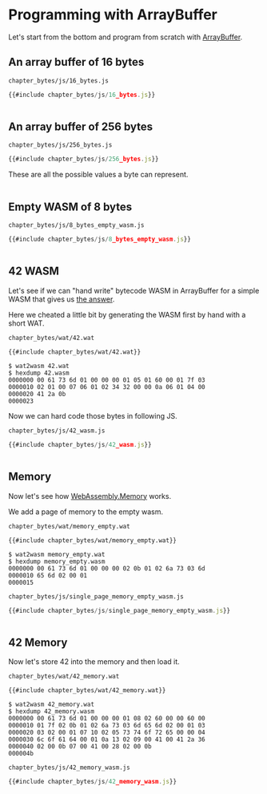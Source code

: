 # Programming with ArrayBuffer

Let's start from the bottom and program from scratch with [ArrayBuffer](https://developer.mozilla.org/en-US/docs/Web/JavaScript/Reference/Global_Objects/ArrayBuffer).

## An array buffer of 16 bytes

`chapter_bytes/js/16_bytes.js`
```javascript
{{#include chapter_bytes/js/16_bytes.js}}
```
<pre id="16_bytes"></pre>
<script src="chapter_bytes/js/16_bytes.js"></script>

## An array buffer of 256 bytes

`chapter_bytes/js/256_bytes.js`
```javascript
{{#include chapter_bytes/js/256_bytes.js}}
```
These are all the possible values a byte can represent.
<pre id="256_bytes"></pre>
<script src="chapter_bytes/js/256_bytes.js"></script>

## Empty WASM of 8 bytes


`chapter_bytes/js/8_bytes_empty_wasm.js`
```javascript
{{#include chapter_bytes/js/8_bytes_empty_wasm.js}}
```
<pre id="8_bytes_empty_wasm"></pre>
<script src="chapter_bytes/js/8_bytes_empty_wasm.js"></script>

## 42 WASM 

Let's see if we can "hand write" bytecode WASM in ArrayBuffer for a simple WASM that gives us [the answer](https://en.wikipedia.org/wiki/Phrases_from_The_Hitchhiker%27s_Guide_to_the_Galaxy#Answer_to_the_Ultimate_Question_of_Life,_the_Universe,_and_Everything_(42)).

Here we cheated a little bit by generating the WASM first by hand with a short WAT.

`chapter_bytes/wat/42.wat`
```
{{#include chapter_bytes/wat/42.wat}}
```

```console
$ wat2wasm 42.wat
$ hexdump 42.wasm
0000000 00 61 73 6d 01 00 00 00 01 05 01 60 00 01 7f 03
0000010 02 01 00 07 06 01 02 34 32 00 00 0a 06 01 04 00
0000020 41 2a 0b                                       
0000023
```

Now we can hard code those bytes in following JS.

`chapter_bytes/js/42_wasm.js`
```javascript
{{#include chapter_bytes/js/42_wasm.js}}
```
<pre id="42_wasm"></pre>
<script src="chapter_bytes/js/42_wasm.js"></script>

## Memory

Now let's see how [WebAssembly.Memory](https://developer.mozilla.org/en-US/docs/Web/JavaScript/Reference/Global_Objects/WebAssembly/Memory) works.

We add a page of memory to the empty wasm.

`chapter_bytes/wat/memory_empty.wat`
```
{{#include chapter_bytes/wat/memory_empty.wat}}
```
```console
$ wat2wasm memory_empty.wat
$ hexdump memory_empty.wasm
0000000 00 61 73 6d 01 00 00 00 02 0b 01 02 6a 73 03 6d
0000010 65 6d 02 00 01                                 
0000015
```

`chapter_bytes/js/single_page_memory_empty_wasm.js`
```javascript
{{#include chapter_bytes/js/single_page_memory_empty_wasm.js}}
```

<pre id="single_page_memory_empty_wasm"></pre>
<script src="chapter_bytes/js/single_page_memory_empty_wasm.js"></script>

## 42 Memory

Now let's store 42 into the memory and then load it.

`chapter_bytes/wat/42_memory.wat`
```
{{#include chapter_bytes/wat/42_memory.wat}}
```

```console
$ wat2wasm 42_memory.wat
$ hexdump 42_memory.wasm
0000000 00 61 73 6d 01 00 00 00 01 08 02 60 00 00 60 00
0000010 01 7f 02 0b 01 02 6a 73 03 6d 65 6d 02 00 01 03
0000020 03 02 00 01 07 10 02 05 73 74 6f 72 65 00 00 04
0000030 6c 6f 61 64 00 01 0a 13 02 09 00 41 00 41 2a 36
0000040 02 00 0b 07 00 41 00 28 02 00 0b               
000004b
```

`chapter_bytes/js/42_memory_wasm.js`
```javascript
{{#include chapter_bytes/js/42_memory_wasm.js}}
```

<pre id="42_memory_wasm"></pre>
<script src="chapter_bytes/js/42_memory_wasm.js"></script>

